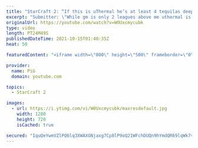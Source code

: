 ```yaml
---
title: "StarCraft 2: “If this is uThermal he’s at least 4 tequilas deep” | Smurf Detective #7"
excerpt: "Submitter: \"While gm is only 2 leagues above me uthermal is 3000 mmr above me if this is him. That said, for being pretty intoxicated I think I held my own well. forgetting glaves was rough though.\"  🔥New Community Submission Series: SMURF DETECTIVE! So you think you have faced a Smurf. Send in your"
originalUrl: https://youtube.com/watch?v=W0Uxcmycubk
type: video
length: PT24M49S
publishedDateTime: 2021-10-15T01:40:35Z
heat: 50

featuredContent: "<iframe width=\"800\" height=\"500\" frameborder=\"0\" src=\"https://www.youtube.com/embed/W0Uxcmycubk\" allow=\"accelerometer; autoplay; encrypted-media; gyroscope; picture-in-picture\" allowfullscreen></iframe>"

provider:
  name: PiG
  domain: youtube.com

topics:
  - StarCraft 2

images:
  - url: https://i.ytimg.com/vi/W0Uxcmycubk/maxresdefault.jpg
    width: 1280
    height: 720
    isCached: true

secured: "IquQeYwmVZlPQ6lq3XWAXGNjaxg7Cp8lP9oQ21WFchDUQn9hYmdQR69lqWk7vznWhU9i9zIG8du07CSStuJ+SzJLQLWMzGlVRp14+dj20a/oyu+536pG9cuUgBLtLP7o6/nIFLemUJ+SNx10jOeRjK7oupUykbMMgKPD8fNi+jNGEHLLhbNvONbvrKkdbCs1+V+go5RUyoAACzYUiP0AGsospGczS6wiEedaduiuJas/wcvVtiQrtr7zorDaPVftRvSSF60GjyaovFF1mFvJCr+hiZCh6NmNq9/KlSCHl7zSIruBqCAbkYiEr2eddSkr6/ZSw6f1/tK4U+Xuo3U75SSytePK1ZsJaYfrdYxepvmFS90yNadVAG7y3k12YjgnrXpRBGC5Odno/ym2ARRxB01eO0KmcHwlbiNSd9+VAzo=;xxCTzIbZOs7br82p3jjlYg=="
---
```


